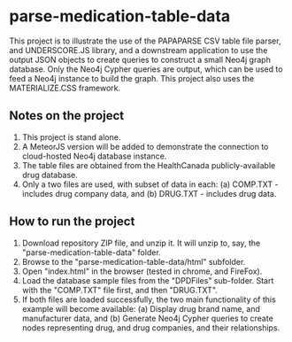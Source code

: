 # parse-medication-table-data

This project is to illustrate the use of the PAPAPARSE CSV table file parser, and UNDERSCORE.JS library,  and a downstream application to use the output JSON objects to create queries to construct a small Neo4j graph database. Only the Neo4j Cypher queries are output, which can be used to feed a Neo4j instance to build the graph. This project also uses the MATERIALIZE.CSS framework.

## Notes on the project
1. This project is stand alone.
2. A MeteorJS version will be added to demonstrate the connection to cloud-hosted Neo4j database instance.
3. The table files are obtained from the HealthCanada publicly-available drug database.
4. Only a two files are used, with subset of data in each:
   (a) COMP.TXT - includes drug company data, and 
   (b) DRUG.TXT - includes drug data.


## How to run the project
1. Download repository ZIP file, and unzip it. It will unzip to, say, the "parse-medication-table-data" folder.
2. Browse to the "parse-medication-table-data/html" subfolder.
3. Open "index.html" in the browser (tested in chrome, and FireFox).
4. Load the database sample files from the "DPDFiles" sub-folder. Start with the "COMP.TXT" file first, and then "DRUG.TXT".
5. If both files are loaded successfully, the two main functionality of this example will become available:
    (a) Display drug brand name, and manufacturer data, and 
    (b) Generate Neo4j Cypher queries to create nodes representing drug, and drug companies, and their relationships.

